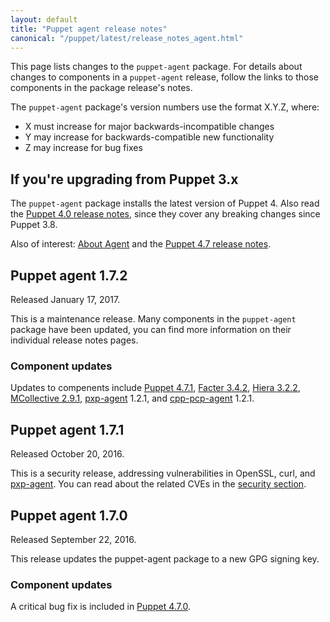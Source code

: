```yaml
---
layout: default
title: "Puppet agent release notes"
canonical: "/puppet/latest/release_notes_agent.html"
---
```


[Puppet 4.7.0]: /puppet/4.7/release_notes.html#puppet-470
[Puppet 4.7.1]: /puppet/4.7/release_notes.html#puppet-471

[Facter 3.4.1]: /facter/3.4/release_notes.html#facter-341
[Facter 3.4.2]: /facter/3.4/release_notes.html#facter-342

[Hiera 3.2.1]: /hiera/3.2/release_notes.html#hiera-321
[Hiera 3.2.2]: /hiera/3.2/release_notes.html#hiera-322

[MCollective 2.9.0]: /mcollective/releasenotes.html#2_9_0
[MCollective 2.9.1]: /mcollective/releasenotes.html#2_9_1

[pxp-agent]: https://github.com/puppetlabs/pxp-agent

[security]: /security/index.html

[cpp-pcp-agent]: https://github.com/puppetlabs/cpp-pcp-client

This page lists changes to the `puppet-agent` package. For details about changes to components in a `puppet-agent` release, follow the links to those components in the package release's notes.

The `puppet-agent` package's version numbers use the format X.Y.Z, where:

* X must increase for major backwards-incompatible changes
* Y may increase for backwards-compatible new functionality
* Z may increase for bug fixes

## If you're upgrading from Puppet 3.x

The `puppet-agent` package installs the latest version of Puppet 4. Also read the [Puppet 4.0 release notes](/puppet/4.0/reference/release_notes.html), since they cover any breaking changes since Puppet 3.8.

Also of interest: [About Agent](./about_agent.html) and the [Puppet 4.7 release notes](./release_notes.html).

## Puppet agent 1.7.2

Released January 17, 2017.

This is a maintenance release. Many components in the `puppet-agent` package have been updated, you can find more information on their individual release notes pages.

### Component updates

Updates to compenents include [Puppet 4.7.1][], [Facter 3.4.2][], [Hiera 3.2.2][], [MCollective 2.9.1][], [pxp-agent][] 1.2.1, and [cpp-pcp-agent][] 1.2.1.

## Puppet agent 1.7.1

Released October 20, 2016.

This is a security release, addressing vulnerabilities in OpenSSL, curl, and [pxp-agent][]. You can read about the related CVEs in the [security section][security].

## Puppet agent 1.7.0

Released September 22, 2016.

This release updates the puppet-agent package to a new GPG signing key.

### Component updates

A critical bug fix is included in [Puppet 4.7.0][].